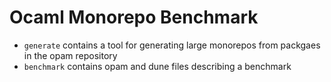 # Ocaml Monorepo Benchmark

- `generate` contains a tool for generating large monorepos from packgaes in the opam repository
- `benchmark` contains opam and dune files describing a benchmark
